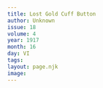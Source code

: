 ```yaml
---
title: Lost Gold Cuff Button
author: Unknown
issue: 18
volume: 4
year: 1917
month: 16
day: VI
tags:
layout: page.njk
image:
---
```


